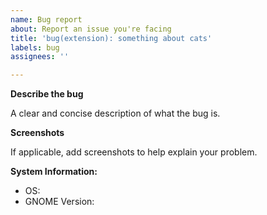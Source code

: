 ```yaml
---
name: Bug report
about: Report an issue you're facing
title: 'bug(extension): something about cats'
labels: bug
assignees: ''

---
```


**Describe the bug**

A clear and concise description of what the bug is.

**Screenshots**

If applicable, add screenshots to help explain your problem.

**System Information:**

- OS:
- GNOME Version:
